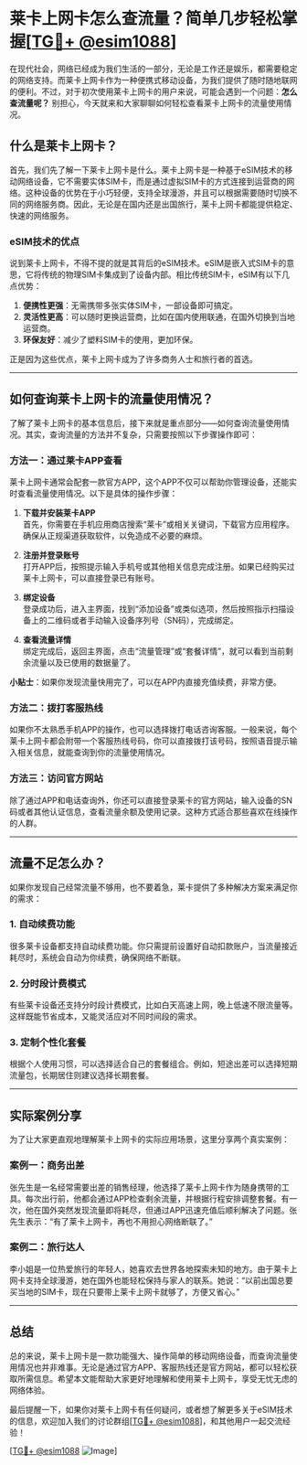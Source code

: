 # 莱卡上网卡怎么查流量？简单几步轻松掌握[[TG💪+ @esim1088](https://t.me/s/esim1088)]

在现代社会，网络已经成为我们生活的一部分，无论是工作还是娱乐，都需要稳定的网络支持。而莱卡上网卡作为一种便携式移动设备，为我们提供了随时随地联网的便利。不过，对于初次使用莱卡上网卡的用户来说，可能会遇到一个问题：**怎么查流量呢？** 别担心，今天就来和大家聊聊如何轻松查看莱卡上网卡的流量使用情况。

## 什么是莱卡上网卡？

首先，我们先了解一下莱卡上网卡是什么。莱卡上网卡是一种基于eSIM技术的移动网络设备，它不需要实体SIM卡，而是通过虚拟SIM卡的方式连接到运营商的网络。这种设备的优势在于小巧轻便，支持全球漫游，并且可以根据需要随时切换不同的网络服务商。因此，无论是在国内还是出国旅行，莱卡上网卡都能提供稳定、快速的网络服务。

### eSIM技术的优点

说到莱卡上网卡，不得不提的就是其背后的eSIM技术。eSIM是嵌入式SIM卡的意思，它将传统的物理SIM卡集成到了设备内部。相比传统SIM卡，eSIM有以下几点优势：

1. **便携性更强**：无需携带多张实体SIM卡，一部设备即可搞定。
2. **灵活性更高**：可以随时更换运营商，比如在国内使用联通，在国外切换到当地运营商。
3. **环保友好**：减少了塑料SIM卡的使用，更加环保。

正是因为这些优点，莱卡上网卡成为了许多商务人士和旅行者的首选。

---

## 如何查询莱卡上网卡的流量使用情况？

了解了莱卡上网卡的基本信息后，接下来就是重点部分——如何查询流量使用情况。其实，查询流量的方法并不复杂，只需要按照以下步骤操作即可：

### 方法一：通过莱卡APP查看

莱卡上网卡通常会配套一款官方APP，这个APP不仅可以帮助你管理设备，还能实时查看流量使用情况。以下是具体的操作步骤：

1. **下载并安装莱卡APP**  
   首先，你需要在手机应用商店搜索“莱卡”或相关关键词，下载官方应用程序。确保从正规渠道获取软件，以免造成不必要的麻烦。

2. **注册并登录账号**  
   打开APP后，按照提示输入手机号或其他相关信息完成注册。如果已经购买过莱卡上网卡，可以直接登录已有账号。

3. **绑定设备**  
   登录成功后，进入主界面，找到“添加设备”或类似选项，然后按照指示扫描设备上的二维码或者手动输入设备序列号（SN码），完成绑定。

4. **查看流量详情**  
   绑定完成后，返回主界面，点击“流量管理”或“套餐详情”，就可以看到当前剩余流量以及已使用的数据量了。

**小贴士**：如果你发现流量快用完了，可以在APP内直接充值续费，非常方便。

### 方法二：拨打客服热线

如果你不太熟悉手机APP的操作，也可以选择拨打电话咨询客服。一般来说，每个莱卡上网卡都会附带一个客服热线号码，你可以直接拨打该号码，按照语音提示输入相关信息，就能查询到你的流量使用情况。

### 方法三：访问官方网站

除了通过APP和电话查询外，你还可以直接登录莱卡的官方网站，输入设备的SN码或者其他认证信息，查看流量余额及使用记录。这种方式适合那些喜欢在线操作的人群。

---

## 流量不足怎么办？

如果你发现自己经常流量不够用，也不要着急，莱卡提供了多种解决方案来满足你的需求：

### 1. 自动续费功能
很多莱卡设备都支持自动续费功能。你只需提前设置好自动扣款账户，当流量接近耗尽时，系统会自动为你续费，确保网络不断联。

### 2. 分时段计费模式
有些莱卡设备还支持分时段计费模式，比如白天高速上网，晚上低速不限流量等。这样既能节省成本，又能灵活应对不同时间段的需求。

### 3. 定制个性化套餐
根据个人使用习惯，可以选择适合自己的套餐组合。例如，短途出差可以选择短期流量包，长期居住则建议选择长期套餐。

---

## 实际案例分享

为了让大家更直观地理解莱卡上网卡的实际应用场景，这里分享两个真实案例：

### 案例一：商务出差
张先生是一名经常需要出差的销售经理，他选择了莱卡上网卡作为随身携带的工具。每次出行前，他都会通过APP检查剩余流量，并根据行程安排调整套餐。有一次，他在国外突然发现流量即将耗尽，但通过APP迅速充值后顺利解决了问题。张先生表示：“有了莱卡上网卡，再也不用担心网络断联了。”

### 案例二：旅行达人
李小姐是一位热爱旅行的年轻人，她喜欢去世界各地探索未知的地方。由于莱卡上网卡支持全球漫游，她在国外也能轻松保持与家人的联系。她说：“以前出国总要买当地的SIM卡，现在只要带上莱卡上网卡就够了，方便又省心。”

---

## 总结

总的来说，莱卡上网卡是一款功能强大、操作简单的移动网络设备，而查询流量使用情况也并非难事。无论是通过官方APP、客服热线还是官方网站，都可以轻松获取所需信息。希望本文能帮助大家更好地理解和使用莱卡上网卡，享受无忧无虑的网络体验。

最后提醒一下，如果你对莱卡上网卡有任何疑问，或者想了解更多关于eSIM技术的信息，欢迎加入我们的讨论群组[[TG💪+ @esim1088](https://t.me/s/esim1088)]，和其他用户一起交流经验！

[[TG💪+ @esim1088](https://t.me/s/esim1088) ![Image](https://i.postimg.cc/4NQfJmqS/Snipaste-2025-05-13-00-14-12.png)]